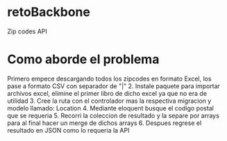 # retoBackbone
 Zip codes API 
# Como aborde el problema
Primero empece descargando todos los zipcodes en formato Excel, los pase a formato CSV con separador de "|"
2. Instale paquete para importar archivos excel, elimine el primer libro de dicho excel ya que no era de utilidad
3. Cree la ruta con el controlador mas la respectiva migracion y modelo llamado: Location
4. Mediante eloquent busque el codigo postal que se requeria
5. Recorri la coleccion de resultado y la separe por arrays para al final hacer un merge de dichos arrays
6. Despues regrese el resultado en JSON como lo requeria la API
